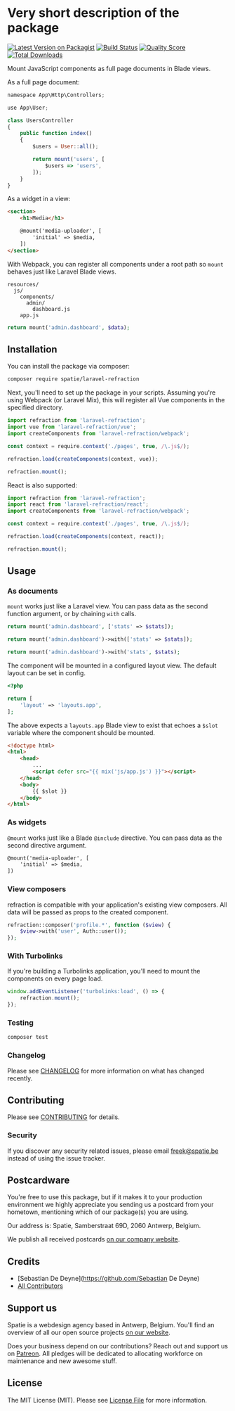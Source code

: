 # Very short description of the package

[![Latest Version on Packagist](https://img.shields.io/packagist/v/spatie/laravel-refraction.svg?style=flat-square)](https://packagist.org/packages/spatie/laravel-refraction)
[![Build Status](https://img.shields.io/travis/spatie/laravel-refraction/master.svg?style=flat-square)](https://travis-ci.org/spatie/laravel-refraction)
[![Quality Score](https://img.shields.io/scrutinizer/g/spatie/laravel-refraction.svg?style=flat-square)](https://scrutinizer-ci.com/g/spatie/laravel-refraction)
[![Total Downloads](https://img.shields.io/packagist/dt/spatie/laravel-refraction.svg?style=flat-square)](https://packagist.org/packages/spatie/laravel-refraction)

Mount JavaScript components as full page documents in Blade views.

As a full page document:

```js
namespace App\Http\Controllers;

use App\User;

class UsersController
{
    public function index()
    {
        $users = User::all();

        return mount('users', [
            $users => 'users',
        ]);
    }
}
```

As a widget in a view:

```html
<section>
    <h1>Media</h1>

    @mount('media-uploader', [
        'initial' => $media,
    ])
</section>
```

With Webpack, you can register all components under a root path so `mount` behaves just like Laravel Blade views.

```
resources/
  js/
    components/
      admin/
        dashboard.js
    app.js
```

```php
return mount('admin.dashboard', $data);
```

## Installation

You can install the package via composer:

```bash
composer require spatie/laravel-refraction
```

Next, you'll need to set up the package in your scripts. Assuming you're using Webpack (or Laravel Mix), this will register all Vue components in the specified directory.

```js
import refraction from 'laravel-refraction';
import vue from 'laravel-refraction/vue';
import createComponents from 'laravel-refraction/webpack';

const context = require.context('./pages', true, /\.js$/);

refraction.load(createComponents(context, vue));

refraction.mount();
```

React is also supported:

```js
import refraction from 'laravel-refraction';
import react from 'laravel-refraction/react';
import createComponents from 'laravel-refraction/webpack';

const context = require.context('./pages', true, /\.js$/);

refraction.load(createComponents(context, react));

refraction.mount();
```

## Usage

### As documents

`mount` works just like a Laravel view. You can pass data as the second function argument, or by chaining `with` calls.

```php
return mount('admin.dashboard', ['stats' => $stats]);
```

```php
return mount('admin.dashboard')->with(['stats' => $stats]);
```

```php
return mount('admin.dashboard')->with('stats', $stats);
```

The component will be mounted in a configured layout view. The default layout can be set in config.

```php
<?php

return [
    'layout' => 'layouts.app',
];
```

The above expects a `layouts.app` Blade view to exist that echoes a `$slot` variable where the component should be mounted.

```html
<!doctype html>
<html>
    <head>
        ...
        <script defer src="{{ mix('js/app.js') }}"></script>
    </head>
    <body>
        {{ $slot }}
    </body>
</html>
```

### As widgets

`@mount` works just like a Blade `@include` directive. You can pass data as the second directive argument.

```html
@mount('media-uploader', [
    'initial' => $media,
])
```

### View composers

refraction is compatible with your application's existing view composers. All data will be passed as props to the created component.

```php
refraction::composer('profile.*', function ($view) {
    $view->with('user', Auth::user());
});
```

### With Turbolinks

If you're building a Turbolinks application, you'll need to mount the components on every page load.

```js
window.addEventListener('turbolinks:load', () => {
    refraction.mount();
});
```

### Testing

``` bash
composer test
```

### Changelog

Please see [CHANGELOG](CHANGELOG.md) for more information on what has changed recently.

## Contributing

Please see [CONTRIBUTING](CONTRIBUTING.md) for details.

### Security

If you discover any security related issues, please email freek@spatie.be instead of using the issue tracker.

## Postcardware

You're free to use this package, but if it makes it to your production environment we highly appreciate you sending us a postcard from your hometown, mentioning which of our package(s) you are using.

Our address is: Spatie, Samberstraat 69D, 2060 Antwerp, Belgium.

We publish all received postcards [on our company website](https://spatie.be/en/opensource/postcards).

## Credits

- [Sebastian De Deyne](https://github.com/Sebastian De Deyne)
- [All Contributors](../../contributors)

## Support us

Spatie is a webdesign agency based in Antwerp, Belgium. You'll find an overview of all our open source projects [on our website](https://spatie.be/opensource).

Does your business depend on our contributions? Reach out and support us on [Patreon](https://www.patreon.com/spatie).
All pledges will be dedicated to allocating workforce on maintenance and new awesome stuff.

## License

The MIT License (MIT). Please see [License File](LICENSE.md) for more information.
